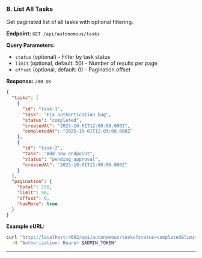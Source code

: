 ### 8. List All Tasks

Get paginated list of all tasks with optional filtering.

**Endpoint:** `GET /api/autonomous/tasks`

**Query Parameters:**

- `status` (optional) - Filter by task status
- `limit` (optional, default: 50) - Number of results per page
- `offset` (optional, default: 0) - Pagination offset

**Response:** `200 OK`

```json
{
  "tasks": [
    {
      "id": "task-1",
      "task": "Fix authentication bug",
      "status": "completed",
      "createdAt": "2025-10-01T12:00:00.000Z",
      "completedAt": "2025-10-01T12:03:00.000Z"
    },
    {
      "id": "task-2",
      "task": "Add new endpoint",
      "status": "pending_approval",
      "createdAt": "2025-10-01T11:00:00.000Z"
    }
  ],
  "pagination": {
    "total": 150,
    "limit": 50,
    "offset": 0,
    "hasMore": true
  }
}
```

**Example cURL:**

```bash
curl "http://localhost:4002/api/autonomous/tasks?status=completed&limit=20" \
  -H "Authorization: Bearer $ADMIN_TOKEN"
```

---

